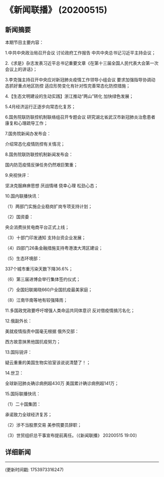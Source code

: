 # 《新闻联播》 (20200515)

## 新闻摘要

本期节目主要内容：

1.中共中央政治局召开会议 讨论政府工作报告 中共中央总书记习近平主持会议；

2.《求是》杂志发表习近平总书记重要文章《在第十三届全国人民代表大会第一次会议上的讲话》；

3.李克强主持召开中央应对新冠肺炎疫情工作领导小组会议 要求加强指导协调动态抓好重点地区防控 适应形势变化有针对性完善常态化防控措施；

4.【生态文明建设的生动实践】浙江推动“两山”转化 加快绿色发展；

5.4月经济运行正逐步向常态化复苏；

6.国务院联防联控机制联络组召开专题会议 研究湖北省武汉市新冠肺炎治愈患者康复和心理疏导工作；

7.国务院新闻办发布会：

介绍常态化疫情防控有关情况；

8.国务院联防联控机制新闻发布会：

国内防范疫情反弹任务仍然艰巨繁重；

9.央视快评：

坚决克服麻痹思想 厌战情绪 侥幸心理 松劲心态；

10.国内联播快讯：

（1）两部门实施企业稳岗扩岗专项支持计划；

（2）国资委：

央企消费扶贫电商平台正式上线；

（3）十部门印发通知 支持台资企业发展；

（4）四部门26条金融措施支持粤港澳大湾区建设；

（5）生态环境部：

337个城市重污染天数下降36.6%；

（6）第三届进博会举行集体签约仪式；

（7）全国妇联揭晓660户全国抗疫最美家庭；

（8）江南华南等地有较强降雨；

11.多国政党政要呼吁增强人类命运共同体意识 反对借疫情搞污名化；

12.俄副外长：

美就疫情指责中国毫无根据 俄外交部：

西方故意抹黑他国抗疫努力；

13.国际锐评：

疑云重重的美国生物实验室该说说清楚了！；

14.世卫：

全球新冠肺炎确诊病例超430万 美国累计确诊病例超141万；

15.国际联播快讯：

（1）二十国集团：

承诺致力全球经济复苏；

（2）涉不当股票交易 美参院要员辞职；

（3）世贸组织总干事宣布提前离任。（《新闻联播》 20200515 19:00）

## 详细新闻

---

(更新时间戳: 1753973316247)

